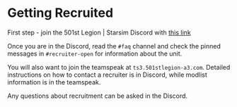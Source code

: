 <!-- docs/get-recruited.md -->
# Getting Recruited
First step - join the 501st Legion | Starsim Discord with [this link](https://discord.gg/ygUupbenr4)

Once you are in the Discord, read the `#faq` channel and check the pinned messages in `#recruiter-open` for information about the unit.

You will also want to join the teamspeak at `ts3.501stlegion-a3.com`. Detailed instructions on how to contact a recruiter is in Discord, while modlist information is in the teamspeak.

Any questions about recruitment can be asked in the Discord.